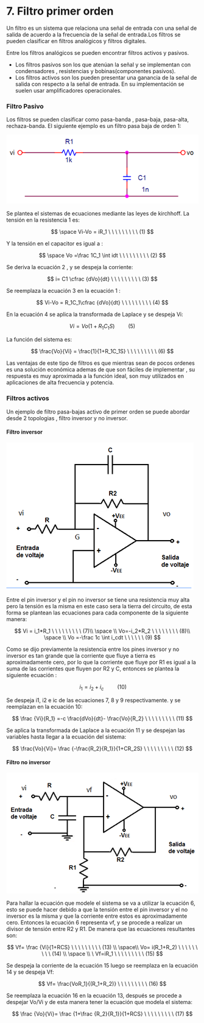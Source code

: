 # 7. Filtro primer orden

Un filtro es un sistema que relaciona una señal de entrada con una señal de salida de acuerdo a la frecuencia de la señal de entrada.Los filtros se pueden clasificar en filtros analógicos y filtros digitales.

Entre los filtros analógicos se pueden encontrar filtros activos y pasivos.

* Los filtros pasivos son los que atenúan la señal y se implementan con condensadores , resistencias y  bobinas\(componentes pasivos\). 
* Los filtros activos son los pueden presentar una ganancia de la señal de salida con respecto a la señal de entrada. En su implementación se suelen usar amplificadores operacionales.

### Filtro Pasivo

Los filtros se pueden clasificar como pasa-banda , pasa-baja, pasa-alta, rechaza-banda. El siguiente ejemplo es un filtro pasa baja de orden 1:

![Esquema de un filtro pasa baja de primer orden](../.gitbook/assets/image%20%2843%29.png)

Se plantea el sistemas de ecuaciones mediante las leyes de kirchhoff. La tensión en la resistencia 1 es:  


$$
\space Vi-Vo = iR_1 \ \ \ \ \ \ \ \ \ (1)
$$

Y la tensión en el capacitor es igual a :

$$
\space Vo =\frac 1C_1  \int idt \ \ \ \ \ \ \ \ \ (2)
$$

Se deriva la ecuación 2 , y se despeja la corriente:

$$
i= C1 \cfrac {dVo}{dt} \ \ \ \ \ \ \ \ \ (3)
$$

Se reemplaza la ecuación 3 en la ecuación 1 :

$$
Vi-Vo = R_1C_1\cfrac {dVo}{dt}  \ \ \ \ \ \ \ \ \ (4)
$$

En la ecuación 4 se aplica la transformada de Laplace y se despeja Vi:

$$
Vi = Vo(1+R_1C_1S) \ \ \ \ \ \ \ \ \ (5)
$$

La función del sistema es:

$$
\frac{Vo}{Vi} = \frac{1}{1+R_1C_1S}   \ \ \ \ \ \ \ \ \ (6)
$$

Las ventajas de este tipo de filtros es que mientras sean de pocos ordenes es una solución económica ademas de que son fáciles de implementar , su respuesta es muy aproximada a la función ideal, son muy utilizados en aplicaciones de alta frecuencia y potencia.

### Filtros activos

Un ejemplo de filtro pasa-bajas activo de primer orden se puede abordar desde 2 topologias , filtro inversor y no inversor.

#### Filtro inversor

![Esquema de un filtro inversor pasa baja de primer orden](../.gitbook/assets/sin-titulo1.png)

Entre el pin inversor y el pin no inversor se tiene una resistencia muy alta pero la tensión es la misma en este caso sera la tierra del circuito, de esta forma se plantean las ecuaciones para cada componente de la siguiente manera:

$$
Vi = i_1*R_1  \ \ \ \ \ \ \ \ \ (7)\\ \space \\    Vo=-i_2*R_2 \ \ \ \ \ \ \ \ (8)\\ \space  \\ Vo =-\frac 1c  \int i_cdt  \ \ \ \ \ \ (9)
$$

Como se dijo previamente la resistencia entre los pines inversor y no inversor es tan grande que la corriente que fluye a tierra es aproximadamente cero, por lo que la corriente que fluye por R1 es igual a la suma de las corrientes que fluyen por R2 y C, entonces se plantea la siguiente ecuación :

$$
\ i_1 = i_2+i_c  \ \ \ \ \ \ \ \ \ (10)
$$

Se despeja i1, i2 e ic de las ecuaciones 7, 8 y 9 respectivamente. y se reemplazan en la ecuación 10:

$$
\frac {Vi}{R_1} =-c \frac{dVo}{dt}- \frac{Vo}{R_2}  \ \ \ \ \ \ \ \ \ (11)
$$

Se aplica la transformada de Laplace a la ecuación 11 y se despejan las variables hasta llegar a la ecuación del sistema:

$$
\frac{Vo}{Vi}=  \frac {-\frac{R_2}{R_1}}{1+CR_2S}  \ \ \ \ \ \ \ \ \ (12)
$$

#### Filtro no inversor

![Esquema de un filtro no inversor pasa baja de primer orden](../.gitbook/assets/sin-titulo%20%281%29.png)

Para hallar la ecuación que modele el sistema se va a utilizar la ecuación 6, esto se puede hacer debido a que la tensión entre el pin inversor y el no inversor es la misma y que la corriente entre estos es aproximadamente cero. Entonces la ecuación 6 representa vf,  y se procede a realizar un divisor de tensión entre R2 y R1. De manera que las ecuaciones resultantes son:

$$
Vf= \frac {Vi}{1+RCS} \ \ \ \ \ \ \ \ \ (13) \\ \space\\  Vo= i(R_1+R_2)  \ \ \ \ \ \ \ \ \ (14) \\ \space \\  \ Vf=iR_1  \ \ \ \ \ \ \ \ \ (15)
$$

Se despeja la corriente de la ecuación 15  luego se reemplaza en la ecuación 14 y se despeja Vf:

$$
Vf= \frac{VoR_1}{(R_1+R_2)}  \ \ \ \ \ \ \ \ \ (16)
$$

Se reemplaza la ecuación 16 en la ecuación 13, después se procede a despejar Vo/Vi y de esta manera tener la ecuación que modela el sistema:

$$
\frac {Vo}{Vi}= \frac {1+\frac {R_2}{R_1}}{1+RCS}  \ \ \ \ \ \ \ \ \ (17)
$$

